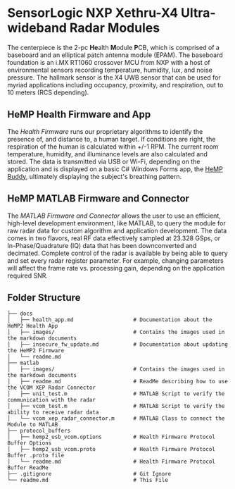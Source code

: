 # SensorLogic NXP Xethru-X4 Ultra-wideband Radar Modules
The centerpiece is the 2-pc **He**alth **M**odule **P**CB, which is comprised of a baseboard and an elliptical patch antenna module (EPAM). The baseboard foundation is an i.MX RT1060 crossover MCU from NXP with a host of environmental sensors recording temperature, humidity, lux, and noise pressure. The hallmark sensor is the X4 UWB sensor that can be used for myriad applications including occupancy, proximity, and respiration, out to 10 meters (RCS depending).

## HeMP Health Firmware and App
The _Health Firmware_ runs our proprietary algorithms to identify the presence of, and distance to, a human target. If conditions are right, the respiration of the human is calculated within +/-1 RPM. The current room temperature, humidity, and illuminance levels are also calculated and stored. The data is transmitted via USB or Wi-Fi, depending on the application and is displayed on a basic C# Windows Forms app, the [HeMP Buddy](https://github.com/SensorLogicInc/modules/blob/module-initial-release/docs/health_app.md), ultimately displaying the subject's breathing pattern.

## HeMP MATLAB Firmware and Connector
The _MATLAB Firmware and Connector_ allows the user to use an efficient, high-level development environment, like MATLAB, to query the module for raw radar data for custom algorithm and application development. The data comes in two flavors, real RF data effectively sampled at 23.328 GSps, or In-Phase/Quadrature (IQ) data that has been downconverted and decimated. Complete control of the radar is available by being able to query and set every radar register parameter. For example, changing parameters will affect the frame rate vs. processing gain, depending on the application required SNR.

## Folder Structure
```
├── docs
│   ├── health_app.md                   # Documentation about the HeMP2 Health App
│   ├── images/                         # Contains the images used in the markdown documents
│   ├── insecure_fw_update.md           # Documentation about updating the HeMP2 Firmware
│   └── readme.md
├── matlab
│   ├── images/                         # Contains the images used in the markdown documents
│   ├── readme.md                       # ReadMe describing how to use the VCOM XEP Radar Connector
│   ├── unit_test.m                     # MATLAB Script to verify the communication with the radar
│   ├── vcom_test.m                     # MATLAB Script to verify the ability to receive radar data
│   └── vcom_xep_radar_connector.m      # MATLAB Class to connect the Module to MATLAB
├── protocol_buffers
│   ├── hemp2_usb_vcom.options          # Health Firmware Protocol Buffer Options
│   ├── hemp2_usb_vcom.proto            # Health Firmware Protocol Buffer .proto file
│   └── readme.md                       # Health Firmware Protocol Buffer ReadMe
├── .gitignore                          # Git Ignore
└── readme.md                           # This File
```

